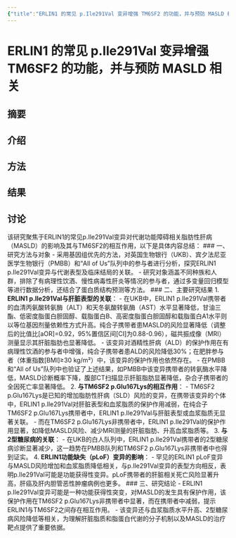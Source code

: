```yaml
---
{"title":"ERLIN1 的常见 p.Ile291Val 变异增强 TM6SF2 的功能，并与预防 MASLD 相关","time":"2025-07-15 周二","tags":null,"dg-publish":true,"影响因子":11.8,"文献类型":null,"期刊":null,"permalink":"/300 评价/L文献/MASLD+UKB/ERLIN1 的常见 p.Ile291Val 变异增强 TM6SF2 的功能，并与预防 MASLD 相关/","dgPassFrontmatter":true,"created":"2025-07-15T21:23:22.479+08:00","updated":"2025-07-15T21:23:54.389+08:00"}
---
```


# ERLIN1 的常见 p.Ile291Val 变异增强 TM6SF2 的功能，并与预防 MASLD 相关
## 摘要
## 介绍
## 方法
## 结果
## 讨论

该研究聚焦于ERLIN1的常见p.Ile291Val变异对代谢功能障碍相关脂肪性肝病（MASLD）的影响及其与TM6SF2的相互作用，以下是具体内容总结： ### 一、研究方法与对象 - 采用基因组优先的方法，对英国生物银行（UKB）、宾夕法尼亚医学生物银行（PMBB）和“All of Us”队列中的参与者进行分析，探究ERLIN1 p.Ile291Val变异与代谢表型及临床结局的关联。 - 研究对象涵盖不同种族和人群，排除了有病理性饮酒、慢性病毒性肝炎等情况的参与者，通过多变量回归模型等进行数据分析，还结合了蛋白质结构预测等方法。 ### 二、主要研究结果 1. **ERLIN1 p.Ile291Val与肝脏表型的关联**： - 在UKB中，ERLIN1 p.Ile291Val携带者的血清丙氨酸转氨酶（ALT）和天冬氨酸转氨酶（AST）水平显著降低，甘油三酯、低密度脂蛋白胆固醇、载脂蛋白B、高密度脂蛋白胆固醇和载脂蛋白A1水平则以等位基因剂量依赖性方式升高。纯合子携带者患MASLD的风险显著降低（调整后的比值比[aOR]=0.92，95%置信区间[CI]为0.88-0.96），磁共振成像（MRI）测量显示其肝脏脂肪也显著降低。 - 该变异对酒精性肝病（ALD）的保护作用在有病理性饮酒的参与者中增强，纯合子携带者患ALD的风险降低30%；在肥胖参与者（体重指数[BMI]≥30 kg/m²）中，该变异的保护作用也依然存在。 - 在PMBB和“All of Us”队列中也验证了上述结果，如PMBB中该变异携带者的转氨酶水平降低，MASLD诊断概率下降，腹部CT扫描显示肝脏脂肪显著降低，杂合子携带者的全因死亡率显著降低。 2. **与TM6SF2 p.Glu167Lys的相互作用**： - TM6SF2 p.Glu167Lys是已知的增加脂肪性肝病（SLD）风险的变异，在携带该变异的个体中，ERLIN1 p.Ile291Val对肝脏表型和血浆脂质的保护作用减弱，在纯合子TM6SF2 p.Glu167Lys携带者中，ERLIN1 p.Ile291Val与肝脏表型或血浆脂质无显著关联。 - 而在TM6SF2 p.Glu167Lys非携带者中，ERLIN1 p.Ile291Val的保护作用显著，如降低MASLD风险、减少MRI测量的肝脏脂肪、升高血浆脂质等。 3. **与2型糖尿病的关联**： - 在UKB的白人队列中，ERLIN1 p.Ile291Val携带者的2型糖尿病诊断显著减少，这一趋势在PMBB队列和TM6SF2 p.Glu167Lys非携带者中也得到证实。 4. **ERLIN1功能缺失（pLoF）变异的影响**： - 罕见的ERLIN1 pLoF变异与MASLD风险增加和血浆脂质降低相关，与p.Ile291Val变异的表型方向相反，表明p.Ile291Val可能是功能获得性变异。pLoF携带者的肝脏相关死亡风险显著升高，肝癌及肝内胆管恶性肿瘤病例也更多。 ### 三、研究结论 - ERLIN1 p.Ile291Val变异可能是一种功能获得性突变，对MASLD的发生具有保护作用，该保护作用在TM6SF2 p.Glu167Lys非携带者中显著，而在携带者中减弱，提示ERLIN1与TM6SF2之间存在相互作用。 - 该变异还与血浆脂质水平升高、2型糖尿病风险降低等相关，为理解肝脏脂质和脂蛋白代谢的分子机制以及MASLD的治疗靶点提供了重要依据。











